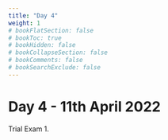 ```yaml
---
title: "Day 4"
weight: 1
# bookFlatSection: false
# bookToc: true
# bookHidden: false
# bookCollapseSection: false
# bookComments: false
# bookSearchExclude: false
---
```


# Day 4 - 11th April 2022

Trial Exam 1.
